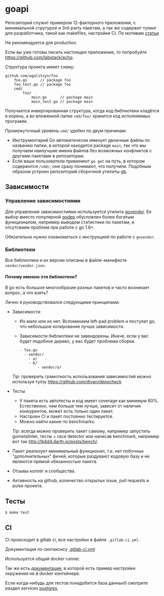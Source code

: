 # goapi

Репозиторий служит примером 12-факторного приложения, с минимальной струтурой и
3rd-party пакетам, а так же содержит тулинг для разработчика, такой как makefiles, настройки CI.
По мотивам [статьи](https://medium.com/@kelseyhightower/12-fractured-apps-1080c73d481c#.ihna7diaw)

Не рекомендуется для production.

Если вы уже готовы писать настоящее приложение, то попробуйте https://github.com/labstack/echo.

Cтруктура проекта имеет схему:
```
github.com/agalitsyn/foo
    foo.go      // package foo
    foo_test.go // package foo
    cmd/
        foo/
            main.go      // package main
            main_test.go // package main
```

Получается инвертированная структура, когда код библиотеки кладётся в корень,
а во вложенной папке `cmd/foo/` хранится код исполняемых программ.

Промежуточный уровень `cmd/` удобен по двум причинам:
* Инструментарий Go автоматически именует двоичные файлы по названию папки,
в которой находится package `main`, так что мы получаем наилучшие имена файлов без
возможных конфликтов с другими пакетами в репозитории.
* Если ваши пользователи применяют `go get` на путь, в котором содержится `/cmd/`,
они сразу понимают, что получили. Подобным образом устроен репозиторий сборочной утилиты [gb](https://github.com/constabulary/gb).

## Зависимости

### Управление зависимостиями

Для управления зависимостиями используется утилита [govendor](https://github.com/kardianos/govendor).
Ее выбор вместо популярной [godep](https://github.com/tools/godep) обусловлен более богатым функционалом,
например выводом статистики по пакетам, и отсутсвием проблем при работе с go 1.6+.

Обязательно нужно ознакомиться с инструкцией по работе с `govendor`.

### Библиотеки

Все библиотеки и их версии описаны в файле-манифесте `vendor/vendor.json`.

#### Почему именно эти библиотеки?

В go есть большое многообразие разных пакетов и часто возникает вопрос, а что взять?

Лично я руководствовался следующими принципами:
* Зависимости
    * Их мало или их нет. Вспоминаем left-pad problem и постулат go, что небольшое копирование лучше зависимости.
    * Зависимости библиотеки не завендорены. Иначе, если у вас будет подобное дерево, у вас будет проблема сборки.

        ```
        - foo.go
          - vendor/
            - a/
            - b/
                - vendor/a/
        ```

    *Tip:* проверить грамотность использования зависимостей можно используя тулзу https://github.com/divan/depscheck

* Тесты
    * У пакета есть автотесты и код имеет coverage как минимум 60%. Естественно, чем больше тем лучше, зависит от наличия конкурентов, может есть только один пакет.
    * Настроен CI и пакет постоянно тестируется.
    * Можно найти какие-то benchmarks.

    *Tip:* всегда можно проверить пакет самому, например запустить gometalinter, тесты + race detector или написав benchmark, например вот так http://lk4d4.darth.io/posts/bench/.

* Пакет реализует минимальный функционал, т.е. нет побочных "дополнительных" фичей, которые раздувают кодовую базу и не являются прямой обязанностью пакета.
* Отзывы коллег и сообщества.
* Активность на github, количество открытых issue, pull requests и pulse проекта.

## Тесты

```sh
$ make test
```

## CI

CI происходит в gitlab ci, все настройки в файле `.gitlab-ci.yml`.

Документация по синтаксису [.gitlab-ci.yml](http://doc.gitlab.com/ce/ci/yaml/README.html)

Используется общий docker runner.

Так же есть [документация](https://gitlab.com/gitlab-org/gitlab-ce/blob/76109d754e167e05db7897f6b89a36b2fadffc65/doc/ci/examples/test-golang-application.md),
в которой есть пример настройки окружения не в docker контейнере.

Если когда-нибудь для тестов понадобится база данныхб смотрите раздел services [postgres](http://docs.gitlab.com/ce/ci/services/postgres.html).

